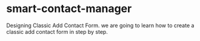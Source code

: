 # smart-contact-manager
Designing Classic Add Contact Form. we are going to learn how to create a classic add contact form in step by step.
